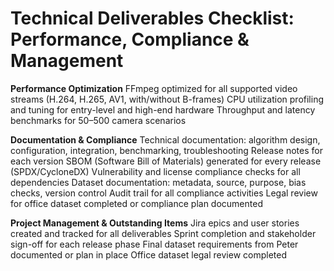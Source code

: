 # Technical Deliverables Checklist: Performance, Compliance & Management

**Performance Optimization**
FFmpeg optimized for all supported video streams (H.264, H.265, AV1, with/without B-frames)
CPU utilization profiling and tuning for entry-level and high-end hardware
Throughput and latency benchmarks for 50–500 camera scenarios

**Documentation & Compliance**
Technical documentation: algorithm design, configuration, integration, benchmarking, troubleshooting
Release notes for each version
SBOM (Software Bill of Materials) generated for every release (SPDX/CycloneDX)
Vulnerability and license compliance checks for all dependencies
Dataset documentation: metadata, source, purpose, bias checks, version control
Audit trail for all compliance activities
Legal review for office dataset completed or compliance plan documented

**Project Management & Outstanding Items**
Jira epics and user stories created and tracked for all deliverables
Sprint completion and stakeholder sign-off for each release phase
Final dataset requirements from Peter documented or plan in place
Office dataset legal review completed
